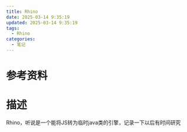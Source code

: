 ```yaml
---
title: Rhino
date: 2025-03-14 9:35:19
updated: 2025-03-14 9:35:19
tags:
  - Rhino
categories:
  - 笔记
---
```


# 参考资料

# 描述

Rhino，听说是一个能将JS转为临时java类的引擎，记录一下以后有时间研究